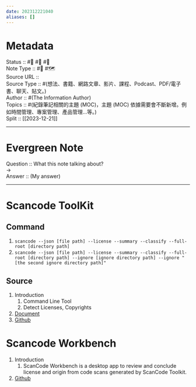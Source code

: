 ```yaml
---
date: 202312221040
aliases: []
---
```


# Metadata
Status :: #🌱 #🌼 #🌲 <br>
Note Type :: #📝 #🗺️ <br>
Source URL :: []() <br>
Source Type :: #(想法、書籍、網路文章、影片、課程、Podcast、PDF/電子書、聊天、貼文。)<br>
Author :: #(The Information Author)<br>
Topics :: #(紀錄筆記相關的主題 (MOC)，主題 (MOC) 依據需要會不斷新增。例如時間管理、專案管理、產品管理...等。) <br>
Split :: [[2023-12-21]] <br>

---

# Evergreen Note

Question :: What this note talking about? <br>
-> <br>
Answer :: (My answer) <br>

---

# Scancode ToolKit
## Command
1. `scancode --json [file path] --license --summary --classify --full-root [directory path]`
2. `scancode --json [file path] --license --summary --classify --full-root [directory path] --ignore [ignore directory path] --ignore "[the second ignore directory path]"`
## Source
1. Introduction
	1. Command Line Tool
	2. Detect Licenses, Copyrights
2. [Document](https://scancode-toolkit.readthedocs.io/en/stable/index.html)
3. [Github](https://github.com/nexB/scancode-toolkit)

# Scancode Workbench
1. Introduction
	1. ScanCode Workbench is a desktop app to review and conclude license and origin from code scans generated by ScanCode Toolkit.
2. [Github](https://github.com/nexB/scancode-workbench)
